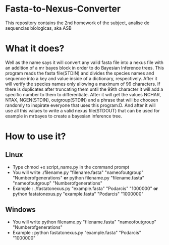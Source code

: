 # Fasta-to-Nexus-Converter
This repository contains the 2nd homework of the subject, analise de sequencias biologicas, aka ASB 

# What it does?
Well as the name says it will convert any valid fasta file into a nexus file with an addition of a mr bayes block in order to do Bayesian Inference trees. This program reads the fasta file(STDIN) and divides the species names and sequence into a key and value inside of a dictionary, respectively. After it will verify the species names only allowing a maximum of 99 characters. If there is duplicates after truncating them until the 99th character it will add a specific number to them to differentiate. After it will get the values NCHAR, NTAX, NGEN(STDIN), outgroup(STDIN) and a phrase that will be choosen randomly to inspirate everyone that uses this program:D. And after it will use all this values to write a valid nexus file(STDOUT) that can be used for example in mrbayes to create a bayesian inference tree.

# How to use it?
## Linux
- Type chmod +x script_name.py in the command prompt
- You will write ./filename.py "filename.fasta" "nameofoutgroup" "Numberofgenerations" __or__ python filename.py "filename.fasta" "nameofoutgroup" "Numberofgenerations"
- Example : ./fastatonexus.py "example.fasta" "Podarcis" "1000000" __or__ python fastatonexus.py "example.fasta" "Podarcis" "1000000"

## Windows
- You will write python filename.py "filename.fasta" "nameofoutgroup" "Numberofgenerations"
- Example : python fastatonexus.py "example.fasta" "Podarcis" "1000000"


